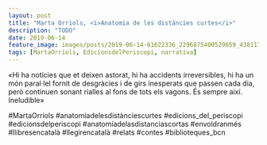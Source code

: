 ```yaml
---
layout: post
title: "Marta Orriols, <i>Anatomia de les distàncies curtes</i>"
description: "TODO"
date: 2019-06-14
feature_image: images/posts/2019-06-14-61622336_2296875400529659_4381172142411553938_n_17842311037496049.jpg
tags: [MartaOrriols, EdicionsdelPeriscopi, narrativa]
---
```


«Hi ha notícies que et deixen astorat, hi ha accidents irreversibles, hi ha un món paral·lel fornit de desgràcies i de girs inesperats que passen cada dia, però continuen sonant rialles al fons de tots els vagons. És sempre així. Ineludible»
<!--more-->

#MartaOrriols #anatomiadelesdistànciescurtes #edicions_del_periscopi
#edicionsdelperiscopi #anatomíadelasdistanciascortas #envoldranmés #llibresencatalà #llegirencatalà #relats #contes #biblioteques_bcn


